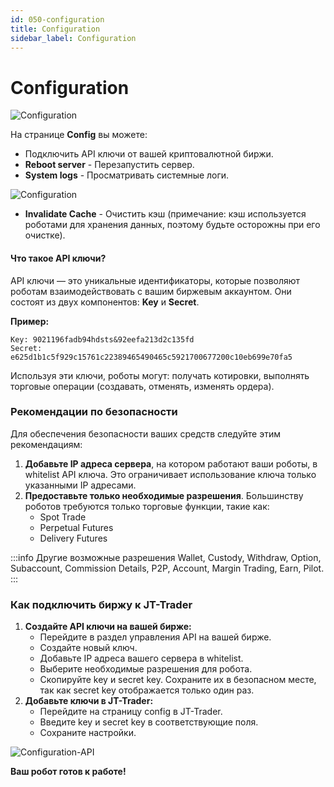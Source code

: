 ```yaml
---
id: 050-configuration
title: Configuration
sidebar_label: Configuration
---
```


# Configuration
![Configuration](/images/8-Config.png)

На странице **Config** вы можете:

* Подключить API ключи от вашей криптовалютной биржи.
* **Reboot server** - Перезапустить сервер.
* **System logs** - Просматривать системные логи.

![Configuration](/images/8-1-Config-log.png)

* **Invalidate Cache** - Очистить кэш (примечание: кэш используется роботами для хранения данных, поэтому будьте осторожны при его очистке).

#### **Что такое API ключи?**

API ключи — это уникальные идентификаторы, которые позволяют роботам взаимодействовать с вашим биржевым аккаунтом. Они состоят из двух компонентов: **Key** и **Secret**.

**Пример:**

```
Key: 9021196fadb94hdsts&92eefa213d2c135fd
Secret: e625d1b1c5f929c15761c22389465490465c5921700677200c10eb699e70fa5
```

Используя эти ключи, роботы могут: получать котировки, выполнять торговые операции (создавать, отменять, изменять ордера).

### Рекомендации по безопасности

Для обеспечения безопасности ваших средств следуйте этим рекомендациям:

1. **Добавьте IP адреса сервера**, на котором работают ваши роботы, в whitelist API ключа. Это ограничивает использование ключа только указанными IP адресами.
2. **Предоставьте только необходимые разрешения**. Большинству роботов требуются только торговые функции, такие как:
   * Spot Trade
   * Perpetual Futures
   * Delivery Futures

:::info Другие возможные разрешения
Wallet, Custody, Withdraw, Option, Subaccount, Commission Details, P2P, Account, Margin Trading, Earn, Pilot.
:::

### **Как подключить биржу к JT-Trader**

1. **Создайте API ключи на вашей бирже:**
   * Перейдите в раздел управления API на вашей бирже.
   * Создайте новый ключ.
   * Добавьте IP адреса вашего сервера в whitelist.
   * Выберите необходимые разрешения для робота.
   * Скопируйте key и secret key. Сохраните их в безопасном месте, так как secret key отображается только один раз.
2. **Добавьте ключи в JT-Trader:**
   * Перейдите на страницу config в JT-Trader.
   * Введите key и secret key в соответствующие поля.
   * Сохраните настройки.

![Configuration-API](/images/9-Config-API.png)

**Ваш робот готов к работе!**





